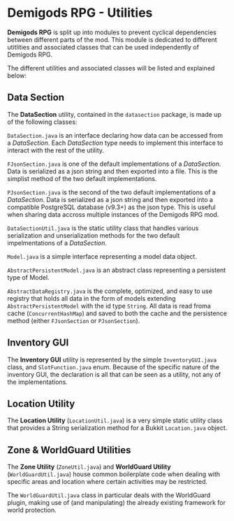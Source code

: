# Demigods RPG - Utilities

**Demigods RPG** is split up into modules to prevent cyclical dependencies between different parts of the mod. This module is dedicated to different utitlities and associated classes that can be used independently of Demigods RPG.

The different utilities and associated classes will be listed and explained below:

## Data Section

The **DataSection** utility, contained in the ```datasection``` package, is made up of the following classes:

```DataSection.java``` is an interface declaring how data can be accessed from a *DataSection*. Each *DataSection* type needs to implement this interface to interact with the rest of the utility.

```FJsonSection.java``` is one of the default implementations of a *DataSection*. Data is serialized as a json string and then exported into a file. This is the simplist method of the two default implementations.

```PJsonSection.java``` is the second of the two default implementations of a *DataSection*. Data is serialized as a json string and then exported into a compatible PostgreSQL database (v9.3+) as the json type. This is useful when sharing data accross multiple instances of the Demigods RPG mod.

```DataSectionUtil.java``` is the static utility class that handles various serialization and unserialization methods for the two default impelmentations of a *DataSection*.

```Model.java``` is a simple interface representing a model data object.

```AbstractPersistentModel.java``` is an abstract class representing a persistent type of Model.

```AbstractDataRegistry.java``` is the complete, optimized, and easy to use registry that holds all data in the form of models extending ```AbstractPersistentModel``` with the id type ```String```. All data is read froma cache (```ConcurrentHashMap```) and saved to both the cache and the persistence method (either ```FJsonSection``` or ```PJsonSection```).

## Inventory GUI

The **Inventory GUI** utility is represented by the simple ```InventoryGUI.java``` class, and ```SlotFunction.java``` enum. Because of the specific nature of the inventory GUI, the declaration is all that can be seen as a utility, not any of the implementations.

## Location Utility

The **Location Utility** (```LocationUtil.java```) is a very simple static utility class that provides a String serialization method for a Bukkit ```Location.java``` object.

## Zone & WorldGuard Utilities

The **Zone Utility** (```ZoneUtil.java```) and **WorldGuard Utility** (```WorldGuardUtil.java```) house common boilerplate code when dealing with specific areas and location where certain activities may be restricted.

The ```WorldGuardUtil.java``` class in particular deals with the WorldGuard plugin, making use of (and manipulating) the already existing framework for world protection.
